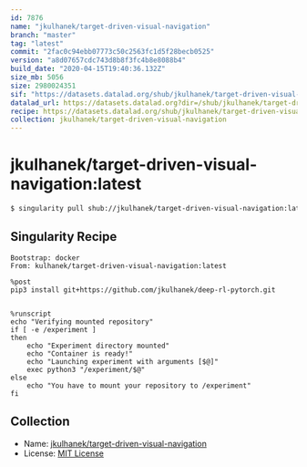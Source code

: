 ```yaml
---
id: 7876
name: "jkulhanek/target-driven-visual-navigation"
branch: "master"
tag: "latest"
commit: "2fac0c94ebb07773c50c2563fc1d5f28becb0525"
version: "a8d07657cdc743d8b8f3fc4b8e8088b4"
build_date: "2020-04-15T19:40:36.132Z"
size_mb: 5056
size: 2980024351
sif: "https://datasets.datalad.org/shub/jkulhanek/target-driven-visual-navigation/latest/2020-04-15-2fac0c94-a8d07657/a8d07657cdc743d8b8f3fc4b8e8088b4.simg"
datalad_url: https://datasets.datalad.org?dir=/shub/jkulhanek/target-driven-visual-navigation/latest/2020-04-15-2fac0c94-a8d07657/
recipe: https://datasets.datalad.org/shub/jkulhanek/target-driven-visual-navigation/latest/2020-04-15-2fac0c94-a8d07657/Singularity
collection: jkulhanek/target-driven-visual-navigation
---
```


# jkulhanek/target-driven-visual-navigation:latest

```bash
$ singularity pull shub://jkulhanek/target-driven-visual-navigation:latest
```

## Singularity Recipe

```singularity
Bootstrap: docker
From: kulhanek/target-driven-visual-navigation:latest

%post
pip3 install git+https://github.com/jkulhanek/deep-rl-pytorch.git


%runscript
echo "Verifying mounted repository"
if [ -e /experiment ]
then
    echo "Experiment directory mounted"
    echo "Container is ready!"
    echo "Launching experiment with arguments [$@]"
    exec python3 "/experiment/$@"
else
    echo "You have to mount your repository to /experiment"
fi
```

## Collection

 - Name: [jkulhanek/target-driven-visual-navigation](https://github.com/jkulhanek/target-driven-visual-navigation)
 - License: [MIT License](https://api.github.com/licenses/mit)

